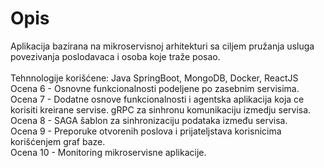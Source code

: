 # Opis
Aplikacija bazirana na mikroservisnoj arhitekturi sa ciljem pružanja usluga povezivanja poslodavaca i osoba koje traže posao.\
\
Tehnnologije korišćene: Java SpringBoot, MongoDB, Docker, ReactJS\
Ocena 6  - Osnovne funkcionalnosti podeljene po zasebnim servisima.\
Ocena 7  - Dodatne osnove funkcionalnosti i agentska aplikacija koja ce korisiti kreirane servise. gRPC za sinhronu komunikaciju izmedju servisa.\
Ocena 8  - SAGA šablon za sinhronizaciju podataka između servisa.\
Ocena 9  - Preporuke otvorenih poslova i prijateljstava korisnicima korišćenjem graf baze.\
Ocena 10 - Monitoring mikroservisne aplikacije.
